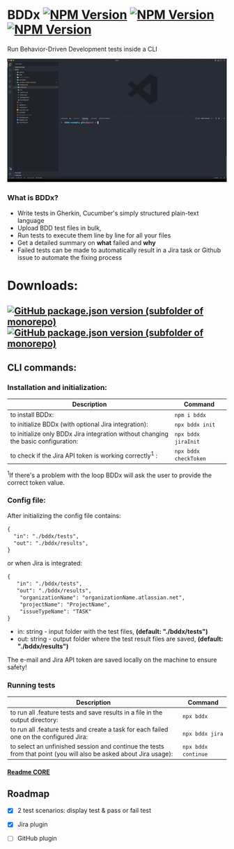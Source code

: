 # BDDx [![NPM Version](https://img.shields.io/npm/v/bddx.svg?style=flat)](https://www.npmjs.com/package/bddx) [![NPM Version](https://img.shields.io/github/checks-status/aexol-studio/bddx/main)](https://www.npmjs.com/package/bddx) [![NPM Version](https://img.shields.io/github/last-commit/aexol-studio/bddx)](https://github.com/aexol-studio/bddx)

Run Behavior-Driven Development tests inside a CLI

![Alt Text](packages/bddx-landing/src/components/Site/PresentationOfMDtx.gif)


### What is BDDx?

- Write tests in Gherkin, Cucumber's simply structured plain-text language
- Upload BDD test files in bulk,
- Run tests to execute them line by line for all your files
- Get a detailed summary on **what** failed and **why**
- Failed tests can be made to automatically result in a Jira task or Github issue to automate the fixing process

# Downloads:

## <span class="buttons-wrapper">[![GitHub package.json version (subfolder of monorepo)](https://img.shields.io/github/package-json/v/aexol-studio/bddx?color=yellow&filename=%2Fpackages%2Fbddx%2Fpackage.json&label=CLI&style=for-the-badge)](https://github.com/aexol-studio/bddx) [![GitHub package.json version (subfolder of monorepo)](https://img.shields.io/github/package-json/v/aexol-studio/bddx?color=green&filename=%2Fpackages%2Fbddx-core%2Fpackage.json&label=CORE&style=for-the-badge)](https://github.com/aexol-studio/bddx/tree/main/packages/bddx-core)</span>


## CLI commands:


### Installation and initialization:

| Description | Command |
| --- | --- |
| to install BDDx: | `npm i bddx` |
| to initialize BDDx (with optional Jira integration): | `npx bddx init` |
| to initialize only BDDx Jira integration without changing the basic configuration: | `npx bddx jiraInit` |
| to check if the Jira API token is working correctly<sup>1</sup> : | `npx bddx checkToken`

<sup>1</sup>If there's a problem with the loop BDDx will ask the user to provide the correct token value.

### Config file:
After initializing the config file contains:

```
{
  "in": "./bddx/tests",
  "out": "./bddx/results",
}
```

or when Jira is integrated:

```
{
   "in": "./bddx/tests",
   "out": "./bddx/results",
    "organizationName": "organizationName.atlassian.net",
    "projectName": "ProjectName",
    "issueTypeName": "TASK"
}
```

- in: string - input folder with the test files, **(default: "./bddx/tests")**
- out: string - output folder where the test result files are saved, **(default: "./bddx/results")**

The e-mail and Jira API token are saved locally on the machine to ensure safety!

### Running tests

| Description | Command |
| --- | --- |
| to run all .feature tests and save results in a file in the output directory: | `npx bddx` |
| to run all .feature tests and create a task for each failed one on the configured Jira: | `npx bddx jira` |
|to select an unfinished session and continue the tests from that point (you will also be asked about Jira usage): | `npx bddx continue` |


#### [Readme CORE](https://github.com/aexol-studio/bddx/blob/main/Readme.md)

## Roadmap

- [x] 2 test scenarios: display test & pass or fail test
- [x] Jira plugin
- [ ] GitHub plugin

